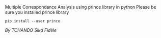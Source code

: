 Multiple Correspondance Analysis using prince library in python
Please be sure you installed prince library

```pip install --user prince```

_By TCHANDO Sika Fidèle_
